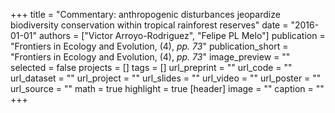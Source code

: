 +++
title = "Commentary: anthropogenic disturbances jeopardize biodiversity conservation within tropical rainforest reserves"
date = "2016-01-01"
authors = ["Victor Arroyo-Rodriguez", "Felipe PL Melo"]
publication = "Frontiers in Ecology and Evolution, (4), _pp. 73_"
publication_short = "Frontiers in Ecology and Evolution, (4), _pp. 73_"
image_preview = ""
selected = false
projects = []
tags = []
url_preprint = ""
url_code = ""
url_dataset = ""
url_project = ""
url_slides = ""
url_video = ""
url_poster = ""
url_source = ""
math = true
highlight = true
[header]
image = ""
caption = ""
+++

